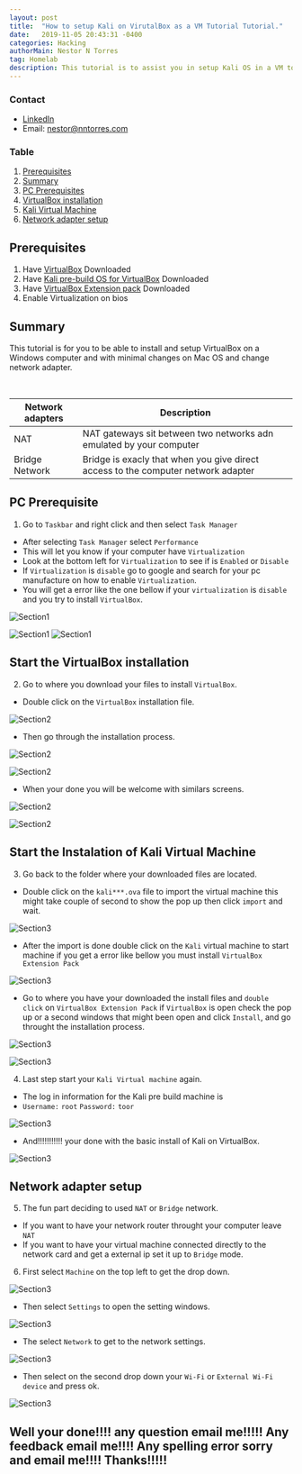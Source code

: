 ```yaml
---
layout: post
title:  "How to setup Kali on VirutalBox as a VM Tutorial Tutorial."
date:   2019-11-05 20:43:31 -0400
categories: Hacking
authorMain: Nestor N Torres
tag: Homelab
description: This tutorial is to assist you in setup Kali OS in a VM to help you start learning. Plus, I added some of the errors I have encountered repeatedly while assisting others in setting up their Kali machine on their computer. This tutorial is mainly for Windows computers.
---
```



### Contact
- [LinkedIn](https://www.linkedin.com/in/nanjuan/)
- Email: nestor@nntorres.com

### Table
1. [Prerequisites](#preinfo)
2. [Summary](#Summary)
3. [PC Prerequisites](#First)
4. [VirtualBox installation](#Second)
5. [Kali Virtual Machine](#Third)
6. [Network adapter setup](#Fourth)

## Prerequisites <a id="preinfo"></a>
1. Have [VirtualBox](https://www.virtualbox.org/wiki/Downloads) Downloaded
2. Have [Kali pre-build OS for VirtualBox](https://www.offensive-security.com/kali-linux-vm-vmware-virtualbox-hyperv-image-download/) Downloaded
3. Have [VirtualBox Extension pack](https://www.virtualbox.org/wiki/Downloads) Downloaded
4. Enable Virtualization on bios

## Summary <a id="Summary"></a> 
This tutorial is for you to be able to install and setup VirtualBox on a Windows computer and with minimal changes on Mac OS and change network adapter. 


<br>

| Network adapters | Description                                                                      |
|------------------|----------------------------------------------------------------------------------|
| NAT              | NAT gateways sit between two networks adn emulated by your computer              |
| Bridge Network   | Bridge is exacly that when you give direct access to the computer network adapter|


## PC Prerequisite <a id="First"></a>


1. Go to `Taskbar` and right click and then select `Task Manager`

- After selecting `Task Manager` select `Performance`
- This will let you know if your computer have `Virtualization`
- Look at the bottom left for `Virtualization` to see if is `Enabled` or `Disable`
- If `Virtualization` is `disable` go to google and search for your pc manufacture on how to enable `Virtualization`.
- You will get a error like the one bellow if your `virtualization` is `disable` and you try to install `VirtualBox`. 

![Section1](/blog-assets/virtualboxsetup4kali/2-1.png)

![Section1](/blog-assets/virtualboxsetup4kali/1.png) 
![Section1](/blog-assets/virtualboxsetup4kali/2.png)


## Start the VirtualBox installation <a id="Second"></a>

2. Go to where you download your files to install `VirtualBox`.

- Double click on the `VirtualBox` installation file.

![Section2](/blog-assets/virtualboxsetup4kali/3.png)

- Then go through the installation process. 

![Section2](/blog-assets/virtualboxsetup4kali/4.png)

![Section2](/blog-assets/virtualboxsetup4kali/5.png)

- When your done you will be welcome with similars screens. 

![Section2](/blog-assets/virtualboxsetup4kali/6.png)

![Section2](/blog-assets/virtualboxsetup4kali/7.png)

## Start the Instalation of Kali Virtual Machine <a id="Third"></a>

3. Go back to the folder where your downloaded files are located. 

- Double click on the `kali***.ova` file to import the virtual machine this might take couple of second to show the pop up then click `import` and wait.  

![Section3](/blog-assets/virtualboxsetup4kali/8.png)

- After the import is done double click on the `Kali` virtual machine to start machine if you get a error like bellow you must install `VirtualBox Extension Pack`

![Section3](/blog-assets/virtualboxsetup4kali/9.png)

- Go to where you have your downloaded the install files and `double click` on `VirtualBox Extension Pack` if `VirtualBox` is open check the pop up or a second windows that might been open and click `Install`, and go throught the installation process. 

![Section3](/blog-assets/virtualboxsetup4kali/10.png)

![Section3](/blog-assets/virtualboxsetup4kali/11.png)

4. Last step start your `Kali Virtual machine` again. 

- The log in information for the Kali pre build machine is
- `Username:` `root`
  `Password:` `toor`

![Section3](/blog-assets/virtualboxsetup4kali/11.png)

- And!!!!!!!!!!! your done with the basic install of Kali on VirtualBox. 

![Section3](/blog-assets/virtualboxsetup4kali/12.png)

## Network adapter setup <a id="Fourth"></a>

5. The fun part deciding to used `NAT` or `Bridge` network.
- If you want to have your network router throught your computer leave `NAT`
- If you want to have your virtual machine connected directly to the network card and get a external ip set it up to `Bridge` mode. 

6. First select `Machine` on the top left to get the drop down.

 ![Section3](/blog-assets/virtualboxsetup4kali/13.png)

- Then select `Settings` to open the setting windows. 

![Section3](/blog-assets/virtualboxsetup4kali/14.png)

- The select `Network` to get to the network settings. 

![Section3](/blog-assets/virtualboxsetup4kali/15.png)

- Then select on the second drop down your `Wi-Fi` or `External Wi-Fi device` and press ok. 

![Section3](/blog-assets/virtualboxsetup4kali/16.png)


## Well your done!!!! any question email me!!!!! Any feedback email me!!!! Any spelling error sorry and email me!!!! Thanks!!!!!